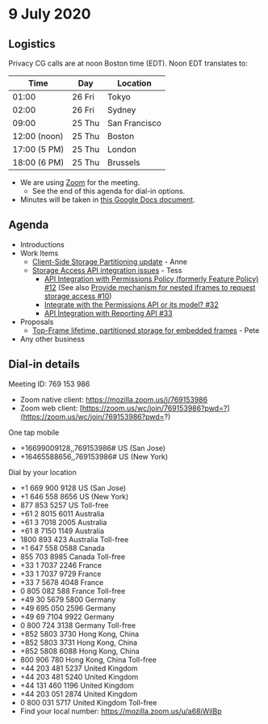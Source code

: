 # 9 July 2020

## Logistics

Privacy CG calls are at noon Boston time (EDT). Noon EDT translates to:

| Time         | Day    | Location      |
| ------------ | ------ | ------------- |
| 01:00        | 26 Fri | Tokyo         |
| 02:00        | 26 Fri | Sydney        |
| 09:00        | 25 Thu | San Francisco |
| 12:00 (noon) | 25 Thu | Boston        |
| 17:00 (5 PM) | 25 Thu | London        |
| 18:00 (6 PM) | 25 Thu | Brussels      |

* We are using [Zoom](https://mozilla.zoom.us/j/769153986) for the meeting.
    * See the end of this agenda for dial-in options.
* Minutes will be taken in [this Google Docs document](https://docs.google.com/document/d/1DZEhS1UHJ1PKxt5ZwKmn5LZ4bo10UFyNXeLp2dUuzRM/edit#).

## Agenda

* Introductions
* Work Items
  * [Client-Side Storage Partitioning update](https://github.com/privacycg/storage-partitioning/) - Anne
  * [Storage Access API integration issues](https://github.com/privacycg/storage-access/issues?q=is%3Aissue+is%3Aopen+label%3Aagenda%2B) - Tess
    * [API Integration with Permissions Policy (formerly Feature Policy) #12](https://github.com/privacycg/storage-access/issues/12) (See also [Provide mechanism for nested iframes to request storage access #10](https://github.com/privacycg/storage-access/issues/10))
    * [Integrate with the Permissions API or its model? #32](https://github.com/privacycg/storage-access/issues/32)
    * [API Integration with Reporting API #33](https://github.com/privacycg/storage-access/issues/33)
* Proposals
  * [Top-Frame lifetime, partitioned storage for embedded frames](https://github.com/privacycg/proposals/issues/18) - Pete
* Any other business

## Dial-in details

Meeting ID: 769 153 986
* Zoom native client: https://mozilla.zoom.us/j/769153986
* Zoom web client: [https://zoom.us/wc/join/769153986?pwd=?](https://zoom.us/wc/join/769153986?pwd=?)

One tap mobile
* +16699009128,,769153986# US (San Jose)
* +16465588656,,769153986# US (New York)

Dial by your location
* +1 669 900 9128 US (San Jose)
* +1 646 558 8656 US (New York)
* 877 853 5257 US Toll-free
* +61 2 8015 6011 Australia
* +61 3 7018 2005 Australia
* +61 8 7150 1149 Australia
* 1800 893 423 Australia Toll-free
* +1 647 558 0588 Canada
* 855 703 8985 Canada Toll-free
* +33 1 7037 2246 France
* +33 1 7037 9729 France
* +33 7 5678 4048 France
* 0 805 082 588 France Toll-free
* +49 30 5679 5800 Germany
* +49 695 050 2596 Germany
* +49 69 7104 9922 Germany
* 0 800 724 3138 Germany Toll-free
* +852 5803 3730 Hong Kong, China
* +852 5803 3731 Hong Kong, China
* +852 5808 6088 Hong Kong, China
* 800 906 780 Hong Kong, China Toll-free
* +44 203 481 5237 United Kingdom
* +44 203 481 5240 United Kingdom
* +44 131 460 1196 United Kingdom
* +44 203 051 2874 United Kingdom
* 0 800 031 5717 United Kingdom Toll-free
* Find your local number: https://mozilla.zoom.us/u/a68iWilBp
